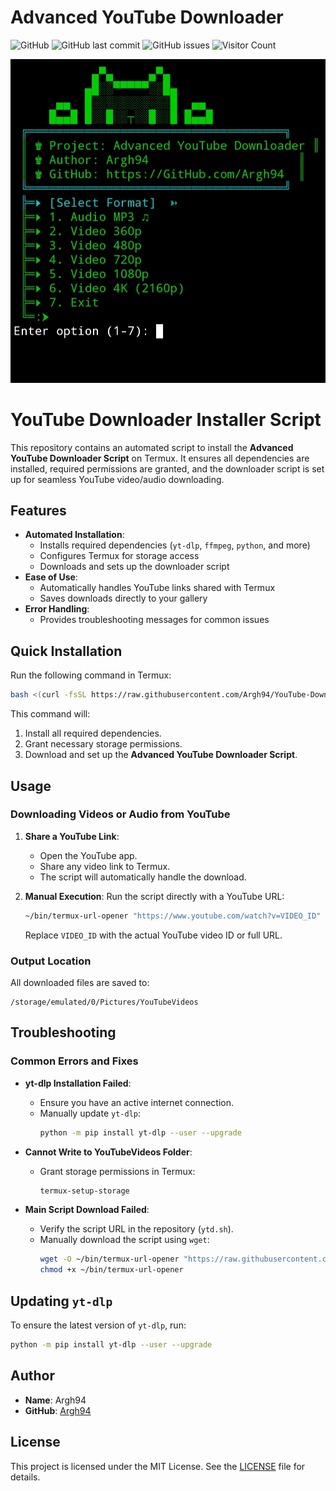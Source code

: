 
# Advanced YouTube Downloader

![GitHub](https://img.shields.io/github/license/Argh94/YouTube-Downloader)
![GitHub last commit](https://img.shields.io/github/last-commit/Argh94/YouTube-Downloader)
![GitHub issues](https://img.shields.io/github/issues/Argh94/YouTube-Downloader)
![Visitor Count](https://komarev.com/ghpvc/?username=Argh94&YouTube-Downloader&label=ProfileViews)

![image](https://github.com/Argh94/YouTube-Downloader/blob/main/IMG_20250518_204014.jpg)

# YouTube Downloader Installer Script

This repository contains an automated script to install the **Advanced YouTube Downloader Script** on Termux. It ensures all dependencies are installed, required permissions are granted, and the downloader script is set up for seamless YouTube video/audio downloading.

## Features

- **Automated Installation**:
  - Installs required dependencies (`yt-dlp`, `ffmpeg`, `python`, and more)
  - Configures Termux for storage access
  - Downloads and sets up the downloader script
- **Ease of Use**:
  - Automatically handles YouTube links shared with Termux
  - Saves downloads directly to your gallery
- **Error Handling**:
  - Provides troubleshooting messages for common issues

## Quick Installation

Run the following command in Termux:

```bash
bash <(curl -fsSL https://raw.githubusercontent.com/Argh94/YouTube-Downloader/refs/heads/main/install-ytd.sh)
```

This command will:
1. Install all required dependencies.
2. Grant necessary storage permissions.
3. Download and set up the **Advanced YouTube Downloader Script**.

## Usage

### Downloading Videos or Audio from YouTube

1. **Share a YouTube Link**:
   - Open the YouTube app.
   - Share any video link to Termux.
   - The script will automatically handle the download.

2. **Manual Execution**:
   Run the script directly with a YouTube URL:
   ```bash
   ~/bin/termux-url-opener "https://www.youtube.com/watch?v=VIDEO_ID"
   ```
   Replace `VIDEO_ID` with the actual YouTube video ID or full URL.

### Output Location

All downloaded files are saved to:
```
/storage/emulated/0/Pictures/YouTubeVideos
```

## Troubleshooting

### Common Errors and Fixes

- **yt-dlp Installation Failed**:
  - Ensure you have an active internet connection.
  - Manually update `yt-dlp`:
    ```bash
    python -m pip install yt-dlp --user --upgrade
    ```

- **Cannot Write to YouTubeVideos Folder**:
  - Grant storage permissions in Termux:
    ```bash
    termux-setup-storage
    ```

- **Main Script Download Failed**:
  - Verify the script URL in the repository (`ytd.sh`).
  - Manually download the script using `wget`:
    ```bash
    wget -O ~/bin/termux-url-opener "https://raw.githubusercontent.com/Argh94/YouTube-Downloader/refs/heads/main/ytd.sh"
    chmod +x ~/bin/termux-url-opener
    ```

## Updating `yt-dlp`

To ensure the latest version of `yt-dlp`, run:
```bash
python -m pip install yt-dlp --user --upgrade
```

## Author

- **Name**: Argh94
- **GitHub**: [Argh94](https://github.com/Argh94)

## License

This project is licensed under the MIT License. See the [LICENSE](LICENSE) file for details.

